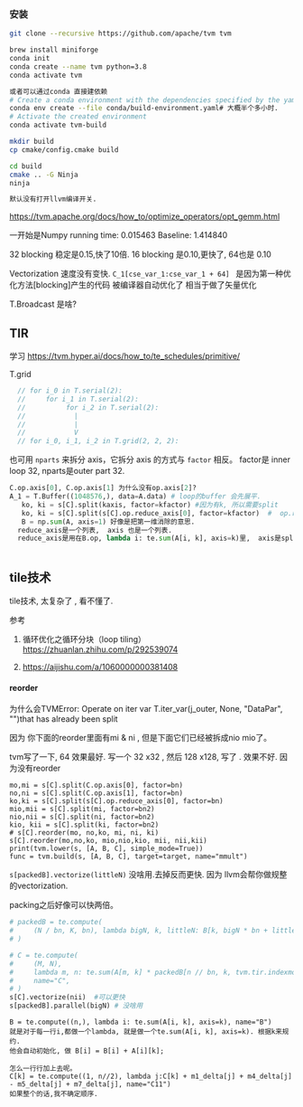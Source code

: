 ### 安装

```bash
git clone --recursive https://github.com/apache/tvm tvm

brew install miniforge
conda init
conda create --name tvm python=3.8
conda activate tvm

或者可以通过conda 直接建依赖
# Create a conda environment with the dependencies specified by the yaml
conda env create --file conda/build-environment.yaml# 大概半个多小时.
# Activate the created environment
conda activate tvm-build

mkdir build
cp cmake/config.cmake build

cd build
cmake .. -G Ninja
ninja

默认没有打开llvm编译开关.


```

https://tvm.apache.org/docs/how_to/optimize_operators/opt_gemm.html

一开始是Numpy running time: 0.015463
Baseline: 1.414840

32 blocking 稳定是0.15,快了10倍. 16 blocking 是0.10,更快了, 64也是  0.10

Vectorization  速度没有变快.  `C_1[cse_var_1:cse_var_1 + 64] `   是因为第一种优化方法[blocking]产生的代码 被编译器自动优化了 相当于做了矢量优化 

T.Broadcast 是啥?  



## TIR

学习 https://tvm.hyper.ai/docs/how_to/te_schedules/primitive/

T.grid  

```cpp
  // for i_0 in T.serial(2):
  //     for i_1 in T.serial(2):
  //          for i_2 in T.serial(2):
  //            |
  //            |
  //            V 
  // for i_0, i_1, i_2 in T.grid(2, 2, 2):
```

也可用 `nparts` 来拆分 axis，它拆分 axis 的方式与 `factor` 相反。  factor是 inner loop 32, nparts是outer part 32. 

```python
C.op.axis[0], C.op.axis[1] 为什么没有op.axis[2]?
A_1 = T.Buffer((1048576,), data=A.data) # loop的buffer 会先展平. 
   ko, ki = s[C].split(kaxis, factor=kfactor) #因为有k, 所以需要split
   ko, ki = s[C].split(s[C].op.reduce_axis[0], factor=kfactor)  #  op.reduce_axis[0]是什么? 
   B = np.sum(A, axis=1) 好像是把第一维消除的意思. 
  reduce_axis是一个列表,  axis 也是一个列表. 
  reduce_axis是用在B.op, lambda i: te.sum(A[i, k], axis=k)里,  axis是split的时候用. 
  
```

## tile技术

tile技术, 太复杂了 , 看不懂了.  

参考

1. 循环优化之循环分块（loop tiling） https://zhuanlan.zhihu.com/p/292539074

2. https://aijishu.com/a/1060000000381408



#### reorder

为什么会TVMError: Operate on iter var T.iter_var(j_outer, None, "DataPar", "")that has already been split

因为 你下面的reorder里面有mi & ni ,  但是下面它们已经被拆成nio mio了。

tvm写了一下, 64 效果最好. 写一个 32 x32 , 然后 128 x128, 写了 . 效果不好. 因为没有reorder

```
mo,mi = s[C].split(C.op.axis[0], factor=bn)
no,ni = s[C].split(C.op.axis[1], factor=bn)
ko,ki = s[C].split(s[C].op.reduce_axis[0], factor=bn)
mio,mii = s[C].split(mi, factor=bn2)
nio,nii = s[C].split(ni, factor=bn2)
kio, kii = s[C].split(ki, factor=bn2)
# s[C].reorder(mo, no,ko, mi, ni, ki)
s[C].reorder(mo,no,ko, mio,nio,kio, mii, nii,kii)
print(tvm.lower(s, [A, B, C], simple_mode=True))
func = tvm.build(s, [A, B, C], target=target, name="mmult")
```



 `s[packedB].vectorize(littleN)` 没啥用.去掉反而更快. 因为 llvm会帮你做规整的vectorization.



packing之后好像可以快两倍。 

```python
# packedB = te.compute(
#     (N / bn, K, bn), lambda bigN, k, littleN: B[k, bigN * bn + littleN], name="packedB"
# )

# C = te.compute(
#     (M, N),
#     lambda m, n: te.sum(A[m, k] * packedB[n // bn, k, tvm.tir.indexmod(n, bn)], axis=k),
#     name="C",
# )
s[C].vectorize(nii)  #可以更快
s[packedB].parallel(bigN) # 没啥用
```





```
B = te.compute((n,), lambda i: te.sum(A[i, k], axis=k), name="B")
就是对于每一行i,都做一个lambda, 就是做一个te.sum(A[i, k], axis=k). 根据k来规约.
他会自动初始化, 做 B[i] = B[i] + A[i][k];

怎么一行行加上去呢。        
C[k] = te.compute((1, n//2), lambda j:C[k] + m1_delta[j] + m4_delta[j] - m5_delta[j] + m7_delta[j], name="C11")
如果整个的话,我不确定顺序. 

```



